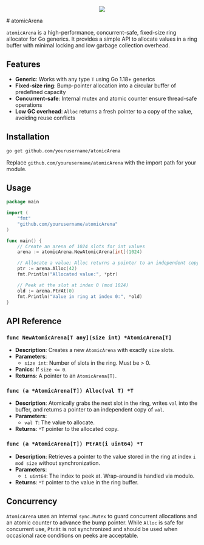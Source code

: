 <p align="center">
  <img src="https://github.com/user-attachments/assets/eaf20af4-1108-4376-a781-1258c4a7b7fc">
</p>
# atomicArena

`atomicArena` is a high-performance, concurrent-safe, fixed-size ring allocator for Go generics. It provides a simple API to allocate values in a ring buffer with minimal locking and low garbage collection overhead.

## Features

- **Generic**: Works with any type `T` using Go 1.18+ generics
- **Fixed-size ring**: Bump-pointer allocation into a circular buffer of predefined capacity
- **Concurrent-safe**: Internal mutex and atomic counter ensure thread-safe operations
- **Low GC overhead**: `Alloc` returns a fresh pointer to a copy of the value, avoiding reuse conflicts

## Installation

```bash
go get github.com/yourusername/atomicArena
```

Replace `github.com/yourusername/atomicArena` with the import path for your module.

## Usage

```go
package main

import (
    "fmt"
    "github.com/yourusername/atomicArena"
)

func main() {
    // Create an arena of 1024 slots for int values
    arena := atomicArena.NewAtomicArena[int](1024)

    // Allocate a value; Alloc returns a pointer to an independent copy
    ptr := arena.Alloc(42)
    fmt.Println("Allocated value:", *ptr)

    // Peek at the slot at index 0 (mod 1024)
    old := arena.PtrAt(0)
    fmt.Println("Value in ring at index 0:", *old)
}
```

## API Reference

### `func NewAtomicArena[T any](size int) *AtomicArena[T]`

- **Description**: Creates a new `AtomicArena` with exactly `size` slots.
- **Parameters**:
  - `size int`: Number of slots in the ring. Must be > 0.
- **Panics**: If `size <= 0`.
- **Returns**: A pointer to an `AtomicArena[T]`.

### `func (a *AtomicArena[T]) Alloc(val T) *T`

- **Description**: Atomically grabs the next slot in the ring, writes `val` into the buffer, and returns a pointer to an independent copy of `val`.
- **Parameters**:
  - `val T`: The value to allocate.
- **Returns**: `*T` pointer to the allocated copy.

### `func (a *AtomicArena[T]) PtrAt(i uint64) *T`

- **Description**: Retrieves a pointer to the value stored in the ring at index `i mod size` without synchronization.
- **Parameters**:
  - `i uint64`: The index to peek at. Wrap-around is handled via modulo.
- **Returns**: `*T` pointer to the value in the ring buffer.

## Concurrency

`AtomicArena` uses an internal `sync.Mutex` to guard concurrent allocations and an atomic counter to advance the bump pointer. While `Alloc` is safe for concurrent use, `PtrAt` is not synchronized and should be used when occasional race conditions on peeks are acceptable.
